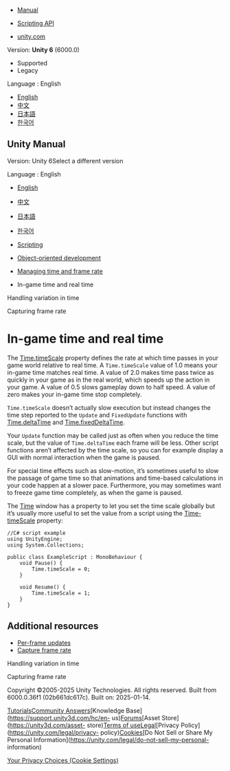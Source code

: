 [](https://docs.unity3d.com)

  * [Manual](../Manual/index.html)
  * [Scripting API](../ScriptReference/index.html)

  * [unity.com](https://unity.com/)

Version: **Unity 6** (6000.0)

  * Supported
  * Legacy

Language : English

  * [English](/Manual/time-scale.html)
  * [中文](/cn/current/Manual/time-scale.html)
  * [日本語](/ja/current/Manual/time-scale.html)
  * [한국어](/kr/current/Manual/time-scale.html)

[](https://docs.unity3d.com)

## Unity Manual

Version: Unity 6Select a different version

Language : English

  * [English](/Manual/time-scale.html)
  * [中文](/cn/current/Manual/time-scale.html)
  * [日本語](/ja/current/Manual/time-scale.html)
  * [한국어](/kr/current/Manual/time-scale.html)

  * [Scripting](scripting.html)
  * [Object-oriented development](object-oriented-development.html)
  * [Managing time and frame rate](managing-time-and-frame-rate.html)
  * In-game time and real time

[](time-handling-variations.html)

Handling variation in time

[](time-capture-frame-rate.html)

Capturing frame rate

# In-game time and real time

The [Time.timeScale](../ScriptReference/Time-timeScale.html) property defines
the rate at which time passes in your game world relative to real time. A
`Time.timeScale` value of 1.0 means your in-game time matches real time. A
value of 2.0 makes time pass twice as quickly in your game as in the real
world, which speeds up the action in your game. A value of 0.5 slows gameplay
down to half speed. A value of zero makes your in-game time stop completely.

`Time.timeScale` doesn’t actually slow execution but instead changes the time
step reported to the `Update` and `FixedUpdate` functions with
[Time.deltaTime](../ScriptReference/Time-deltaTime.html) and
[Time.fixedDeltaTime](../ScriptReference/Time-fixedDeltaTime.html).

Your `Update` function may be called just as often when you reduce the time
scale, but the value of `Time.deltaTime` each frame will be less. Other script
functions aren’t affected by the time scale, so you can for example display a
GUI with normal interaction when the game is paused.

For special time effects such as slow-motion, it’s sometimes useful to slow
the passage of game time so that animations and time-based calculations in
your code happen at a slower pace. Furthermore, you may sometimes want to
freeze game time completely, as when the game is paused.

The [Time](class-TimeManager.html) window has a property to let you set the
time scale globally but it’s usually more useful to set the value from a
script using the [Time-timeScale](../ScriptReference/Time-timeScale.html)
property:

    
    
    //C# script example
    using UnityEngine;
    using System.Collections;
    
    public class ExampleScript : MonoBehaviour {
        void Pause() {
            Time.timeScale = 0;
        }
        
        void Resume() {
            Time.timeScale = 1;
        }
    }
    

## Additional resources

  * [Per-frame updates](time-per-frame-updates.html)
  * [Capture frame rate](time-capture-frame-rate.html)

[](time-handling-variations.html)

Handling variation in time

[](time-capture-frame-rate.html)

Capturing frame rate

Copyright ©2005-2025 Unity Technologies. All rights reserved. Built from
6000.0.36f1 (02b661dc617c). Built on: 2025-01-14.

[Tutorials](https://learn.unity.com/)[Community
Answers](https://answers.unity3d.com)[Knowledge
Base](https://support.unity3d.com/hc/en-
us)[Forums](https://forum.unity3d.com)[Asset Store](https://unity3d.com/asset-
store)[Terms of
use](https://docs.unity3d.com/Manual/TermsOfUse.html)[Legal](https://unity.com/legal)[Privacy
Policy](https://unity.com/legal/privacy-
policy)[Cookies](https://unity.com/legal/cookie-policy)[Do Not Sell or Share
My Personal Information](https://unity.com/legal/do-not-sell-my-personal-
information)

[Your Privacy Choices (Cookie Settings)](javascript:void\(0\);)

